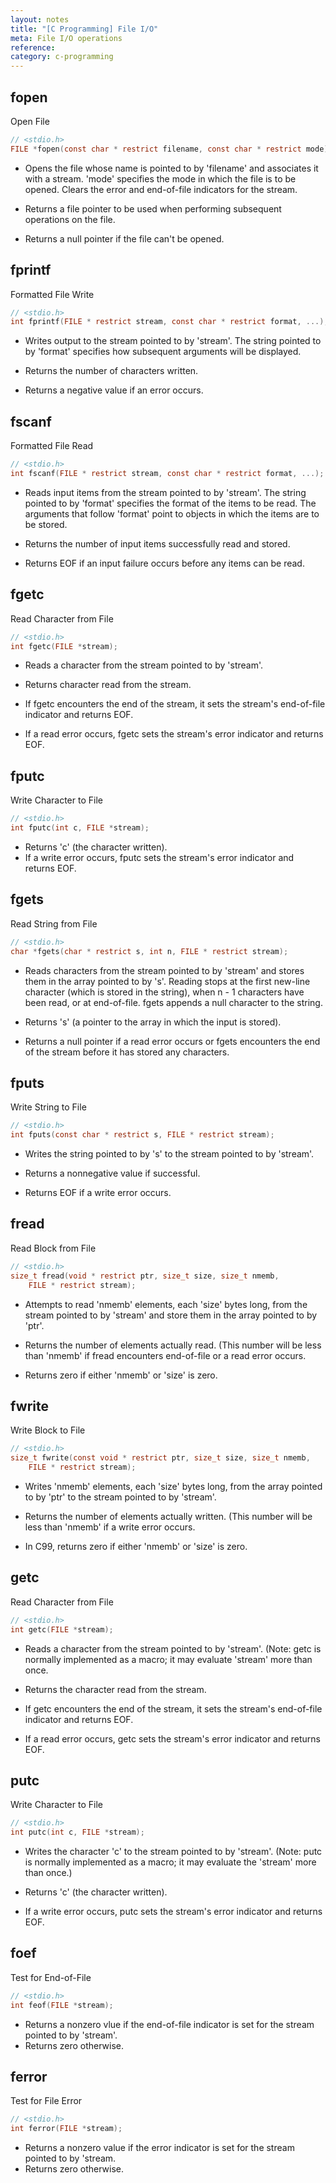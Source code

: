 ```yaml
---
layout: notes
title: "[C Programming] File I/O"
meta: File I/O operations
reference: 
category: c-programming
---
```


## fopen 

Open File

```c
// <stdio.h> 
FILE *fopen(const char * restrict filename, const char * restrict mode);
```

- Opens the file whose name is pointed to by 'filename' and associates it with a
stream. 'mode' specifies the mode in which the file is to be opened. Clears the
error and end-of-file indicators for the stream.

- Returns a file pointer to be used when performing subsequent operations on the file.
- Returns a null pointer if the file can't be opened.


## fprintf

Formatted File Write

```c
// <stdio.h> 
int fprintf(FILE * restrict stream, const char * restrict format, ...);
```

- Writes output to the stream pointed to by 'stream'. The string pointed to by
'format' specifies how subsequent arguments will be displayed.

- Returns the number of characters written. 
- Returns a negative value if an error occurs.


## fscanf

Formatted File Read

```c
// <stdio.h> 
int fscanf(FILE * restrict stream, const char * restrict format, ...);
```

- Reads input items from the stream pointed to by 'stream'. The string pointed
to by 'format' specifies the format of the items to be read. The arguments that
follow 'format' point to objects in which the items are to be stored.

- Returns the number of input items successfully read and stored.
- Returns EOF if an input failure occurs before any items can be read.


## fgetc

Read Character from File

```c
// <stdio.h> 
int fgetc(FILE *stream);
```

- Reads a character from the stream pointed to by 'stream'.

- Returns character read from the stream.
- If fgetc encounters the end of the stream, it sets the stream's end-of-file
  indicator and returns EOF.
- If a read error occurs, fgetc sets the stream's error indicator and returns
  EOF.


## fputc

Write Character to File

```c
// <stdio.h> 
int fputc(int c, FILE *stream);
```

- Returns 'c' (the character written).
- If a write error occurs, fputc sets the stream's error indicator and returns
  EOF.


## fgets

Read String from File

```c
// <stdio.h> 
char *fgets(char * restrict s, int n, FILE * restrict stream);
```

- Reads characters from the stream pointed to by 'stream' and stores them in
  the array pointed to by 's'. Reading stops at the first new-line character
  (which is stored in the string), when n - 1 characters have been read, or at
  end-of-file. fgets appends a null character to the string.

- Returns 's' (a pointer to the array in which the input is stored).
- Returns a null pointer if a read error occurs or fgets encounters the end of
  the stream before it has stored any characters.


## fputs

Write String to File

```c
// <stdio.h> 
int fputs(const char * restrict s, FILE * restrict stream);
```

- Writes the string pointed to by 's' to the stream pointed to by 'stream'.

- Returns a nonnegative value if successful.
- Returns EOF if a write error occurs.


## fread

Read Block from File

```c
// <stdio.h> 
size_t fread(void * restrict ptr, size_t size, size_t nmemb, 
    FILE * restrict stream);
```

- Attempts to read 'nmemb' elements, each 'size' bytes long, from the stream
  pointed to by 'stream' and store them in the array pointed to by 'ptr'.

- Returns the number of elements actually read. (This number will be less than
  'nmemb' if fread encounters end-of-file or a read error occurs.
- Returns zero if either 'nmemb' or 'size' is zero.


## fwrite

Write Block to File

```c
// <stdio.h> 
size_t fwrite(const void * restrict ptr, size_t size, size_t nmemb,
    FILE * restrict stream);
```

- Writes 'nmemb' elements, each 'size' bytes long, from the array pointed to by
  'ptr' to the stream pointed to by 'stream'.

- Returns the number of elements actually written. (This number will be less
  than 'nmemb' if a write error occurs.
- In C99, returns zero if either 'nmemb' or 'size' is zero.


## getc

Read Character from File

```c
// <stdio.h>
int getc(FILE *stream);
```

- Reads a character from the stream pointed to by 'stream'. (Note: getc is
  normally implemented as a macro; it may evaluate 'stream' more than once.

- Returns the character read from the stream. 
- If getc encounters the end of the stream, it sets the stream's end-of-file
  indicator and returns EOF.
- If a read error occurs, getc sets the stream's error indicator and returns
  EOF.


## putc

Write Character to File

```c
// <stdio.h>
int putc(int c, FILE *stream);
```

- Writes the character 'c' to the stream pointed to by 'stream'. (Note: putc is
  normally implemented as a macro; it may evaluate the 'stream' more than
  once.)

- Returns 'c' (the character written).
- If a write error occurs, putc sets the stream's error indicator and returns
  EOF.


## foef

Test for End-of-File

```c
// <stdio.h>
int feof(FILE *stream);
```

- Returns a nonzero vlue if the end-of-file indicator is set for the stream
  pointed to by 'stream'.
- Returns zero otherwise.


## ferror 

Test for File Error

```c
// <stdio.h>
int ferror(FILE *stream);
```

- Returns a nonzero value if the error indicator is set for the stream pointed
  to by 'stream.
- Returns zero otherwise.
